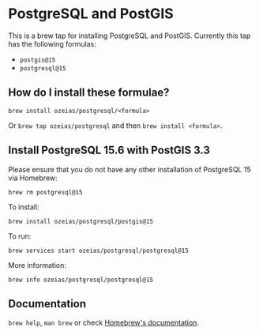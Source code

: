 # PostgreSQL and PostGIS

This is a brew tap for installing PostgreSQL and PostGIS. Currently this tap has the following formulas:
* `postgis@15`
* `postgresql@15`

## How do I install these formulae?

`brew install ozeias/postgresql/<formula>`

Or `brew tap ozeias/postgresql` and then `brew install <formula>`.

## Install PostgreSQL 15.6 with PostGIS 3.3

Please ensure that you do not have any other installation of PostgreSQL 15 via Homebrew:

`brew rm postgresql@15`

To install:

`brew install ozeias/postgresql/postgis@15`

To run:

`brew services start ozeias/postgresql/postgresql@15`

More information:

`brew info ozeias/postgresql/postgresql@15`

## Documentation

`brew help`, `man brew` or check [Homebrew's documentation](https://docs.brew.sh).
